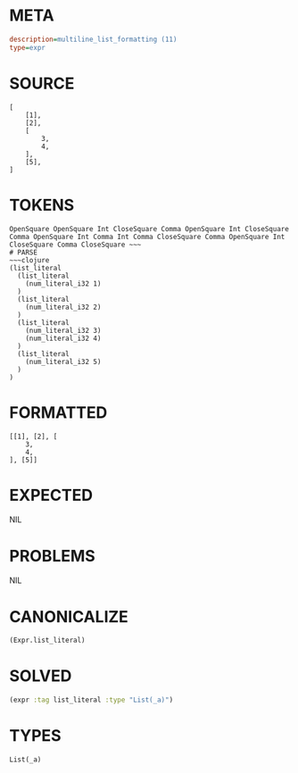 # META
~~~ini
description=multiline_list_formatting (11)
type=expr
~~~
# SOURCE
~~~roc
[
	[1],
	[2],
	[
		3,
		4,
	],
	[5],
]
~~~
# TOKENS
~~~text
OpenSquare OpenSquare Int CloseSquare Comma OpenSquare Int CloseSquare Comma OpenSquare Int Comma Int Comma CloseSquare Comma OpenSquare Int CloseSquare Comma CloseSquare ~~~
# PARSE
~~~clojure
(list_literal
  (list_literal
    (num_literal_i32 1)
  )
  (list_literal
    (num_literal_i32 2)
  )
  (list_literal
    (num_literal_i32 3)
    (num_literal_i32 4)
  )
  (list_literal
    (num_literal_i32 5)
  )
)
~~~
# FORMATTED
~~~roc
[[1], [2], [
	3,
	4,
], [5]]
~~~
# EXPECTED
NIL
# PROBLEMS
NIL
# CANONICALIZE
~~~clojure
(Expr.list_literal)
~~~
# SOLVED
~~~clojure
(expr :tag list_literal :type "List(_a)")
~~~
# TYPES
~~~roc
List(_a)
~~~
